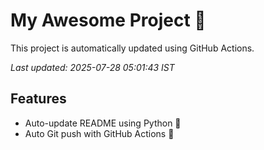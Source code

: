 # My Awesome Project 🚀

This project is automatically updated using GitHub Actions.

_Last updated: 2025-07-28 05:01:43 IST_

## Features
- Auto-update README using Python 🐍
- Auto Git push with GitHub Actions 🤖
